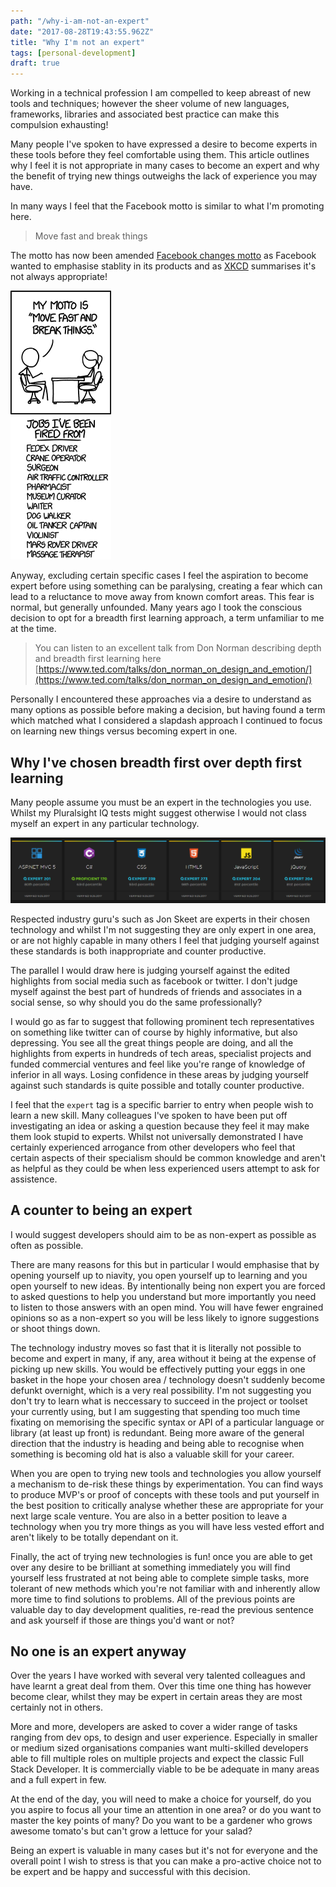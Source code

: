 ```yaml
---
path: "/why-i-am-not-an-expert"
date: "2017-08-28T19:43:55.962Z"
title: "Why I'm not an expert"
tags: [personal-development]
draft: true
---
```


Working in a technical profession I am compelled to keep abreast of new tools and techniques; however the sheer volume of new languages, frameworks, libraries and associated best practice can make this compulsion exhausting!

Many people I've spoken to have expressed a desire to become experts in these tools before they feel comfortable using them. This article outlines why I feel it is not appropriate in many cases to become an expert and why the benefit of trying new things outweighs the lack of experience you may have.

In many ways I feel that the Facebook motto is similar to what I'm promoting here.

>Move fast and break things

The motto has now been amended [Facebook changes motto](http://mashable.com/2014/04/30/facebooks-new-mantra-move-fast-with-stability/) as Facebook wanted to emphasise stablity in its products and as [XKCD](https://xkcd.com/1428/) summarises it's not always appropriate!

![XKCD - Move fast and break things](move_fast_and_break_things.png)

Anyway, excluding certain specific cases I feel the aspiration to become expert before using something can be paralysing, creating a fear which can lead to a reluctance to move away from known comfort areas. This fear is normal, but generally unfounded.
Many years ago I took the conscious decision to opt for a breadth first learning approach, a term unfamiliar to me at the time.

> You can listen to an excellent talk from Don Norman describing depth and breadth first learning here
> [https://www.ted.com/talks/don_norman_on_design_and_emotion/](https://www.ted.com/talks/don_norman_on_design_and_emotion/)

Personally I encountered these approaches via a desire to understand as many options as possible before making a decision, but having found a term which matched what I considered a slapdash approach I continued to focus on learning new things versus becoming expert in one.

## Why I've chosen breadth first over depth first learning

Many people assume you must be an expert in the technologies you use. Whilst my Pluralsight IQ tests might suggest otherwise I would not class myself an expert in any particular technology.

![Pluralsight IQ Tests](pluralsight.png)

Respected industry guru's such as Jon Skeet are experts in their chosen technology and whilst I'm not suggesting they are only expert in one area, or are not highly capable in many others I feel that judging yourself against these standards is both inappropriate and counter productive.

The parallel I would draw here is judging yourself against the edited highlights from social media such as facebook or twitter. I don't judge myself against the best part of hundreds of friends and associates in a social sense, so why should you do the same professionally?

I would go as far to suggest that following prominent tech representatives on something like twitter can of course by highly informative, but also depressing. You see all the great things people are doing, and all the highlights from experts in hundreds of tech areas, specialist projects and funded commercial ventures and feel like you're range of knowledge of inferior in all ways. Losing confidence in these areas by judging yourself against such standards is quite possible and totally counter productive.

I feel that the `expert` tag is a specific barrier to entry when people wish to learn a new skill. Many colleagues I've spoken to have been put off investigating an idea or asking a question because they feel it may make them look stupid to experts. Whilst not universally demonstrated I have certainly experienced arrogance from other developers who feel that certain aspects of their specialism should be common knowledge and aren't as helpful as they could be when less experienced users attempt to ask for assistence.

## A counter to being an expert

I would suggest developers should aim to be as non-expert as possible as often as possible.

There are many reasons for this but in particular I would emphasise that by opening yourself up to niavity, you open yourself up to learning and you open yourself to new ideas. By intentionally being non expert you are forced to asked questions to help you understand but more importantly you need to listen to those answers with an open mind. You will have fewer engrained opinions so as a non-expert so you will be less likely to ignore suggestions or shoot things down.

The technology industry moves so fast that it is literally not possible to become and expert in many, if any, area without it being at the expense of picking up new skills. You would be effectively putting your eggs in one basket in the hope your chosen area / technology doesn't suddenly become defunkt overnight, which is a very real possibility. I'm not suggesting you don't try to learn what is neccessary to succeed in the project or toolset your currently using, but I am suggesting that spending too much time fixating on memorising the specific syntax or API of a particular language or library (at least up front) is redundant.
Being more aware of the general direction that the industry is heading and being able to recognise when something is becoming old hat is also a valuable skill for your career.

When you are open to trying new tools and technologies you allow yourself a mechanism to de-risk these things by experimentation. You can find ways to produce MVP's or proof of concepts with these tools and put yourself in the best position to critically analyse whether these are appropriate for your next large scale venture. You are also in a better position to leave a technology when you try more things as you will have less vested effort and aren't likely to be totally dependant on it.

Finally, the act of trying new technologies is fun! once you are able to get over any desire to be brilliant at something immediately you will find yourself less frustrated at not being able to complete simple tasks, more tolerant of new methods which you're not familiar with and inherently allow more time to find solutions to problems. All of the previous points are valuable day to day development qualities, re-read the previous sentence and ask yourself if those are things you'd want or not?

## No one is an expert anyway

Over the years I have worked with several very talented colleagues and have learnt a great deal from them. Over this time one thing has however become clear, whilst they may be expert in certain areas they are most certainly not in others.

More and more, developers are asked to cover a wider range of tasks ranging from dev ops, to design and user experience. Especially in smaller or medium sized organisations companies want multi-skilled developers able to fill multiple roles on multiple projects and expect the classic Full Stack Developer. It is commercially viable to be be adequate in many areas and a full expert in few.

At the end of the day, you will need to make a choice for yourself, do you you aspire to focus all your time an attention in one area? or do you want to master the key points of many?
Do you want to be a gardener who grows awesome tomato's but can't grow a lettuce for your salad?

Being an expert is valuable in many cases but it's not for everyone and the overall point I wish to stress is that you can make a pro-active choice not to be expert and be happy and successful with this decision.
